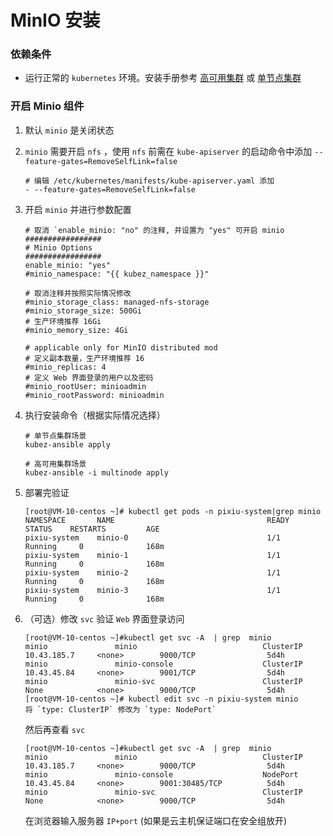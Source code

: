 # MinIO 安装
### 依赖条件
- 运行正常的 `kubernetes` 环境。安装手册参考 [高可用集群](../install/multinode.md) 或 [单节点集群](../install/all-in-one.md)

### 开启 Minio 组件
1. 默认 `minio` 是关闭状态
2. `minio` 需要开启 `nfs` ，使用 `nfs` 前需在 `kube-apiserver` 的启动命令中添加 `--feature-gates=RemoveSelfLink=false`
   ```shell
   # 编辑 /etc/kubernetes/manifests/kube-apiserver.yaml 添加
   - --feature-gates=RemoveSelfLink=false
   ```
3. 开启 `minio` 并进行参数配置
    ```shell
   # 取消 `enable_minio: "no" 的注释, 并设置为 "yes" 可开启 minio
   #################
   # Minio Options
   #################
   enable_minio: "yes"     
   #minio_namespace: "{{ kubez_namespace }}"
   
   # 取消注释并按照实际情况修改
   #minio_storage_class: managed-nfs-storage
   #minio_storage_size: 500Gi
   # 生产环境推荐 16Gi
   #minio_memory_size: 4Gi

   # applicable only for MinIO distributed mod
   # 定义副本数量，生产环境推荐 16
   #minio_replicas: 4
   # 定义 Web 界面登录的用户以及密码
   #minio_rootUser: minioadmin
   #minio_rootPassword: minioadmin
    ```
4. 执行安装命令（根据实际情况选择）

   ```shell
   # 单节点集群场景
   kubez-ansible apply
   
   # 高可用集群场景
   kubez-ansible -i multinode apply
   ```
5. 部署完验证
   ```shell
   [root@VM-10-centos ~]# kubectl get pods -n pixiu-system|grep minio
   NAMESPACE       NAME                                  READY   STATUS    RESTARTS         AGE
   pixiu-system    minio-0                               1/1     Running     0              168m
   pixiu-system    minio-1                               1/1     Running     0              168m
   pixiu-system    minio-2                               1/1     Running     0              168m
   pixiu-system    minio-3                               1/1     Running     0              168m
   ```
6. （可选）修改 `svc` 验证 `Web` 界面登录访问
   ```shell
   [root@VM-10-centos ~]#kubectl get svc -A  | grep  minio
   minio               minio                            ClusterIP      10.43.185.7     <none>        9000/TCP                5d4h
   minio               minio-console                    ClusterIP      10.43.45.84     <none>        9001/TCP                5d4h
   minio               minio-svc                        ClusterIP      None            <none>        9000/TCP                5d4h
   [root@VM-10-centos ~]# kubectl edit svc -n pixiu-system minio
   将 `type: ClusterIP` 修改为 `type: NodePort` 
   ```
   然后再查看 `svc` 
   ```shell
   [root@VM-10-centos ~]#kubectl get svc -A  | grep  minio
   minio               minio                            ClusterIP      10.43.185.7     <none>        9000/TCP                5d4h
   minio               minio-console                    NodePort       10.43.45.84     <none>        9001:30485/TCP          5d4h
   minio               minio-svc                        ClusterIP      None            <none>        9000/TCP                5d4h  
   ```
   在浏览器输入服务器 `IP+port` (如果是云主机保证端口在安全组放开)
   

